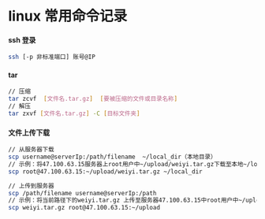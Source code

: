 # linux 常用命令记录

#### ssh 登录

```sh
ssh [-p 非标准端口] 账号@IP
```

#### tar

```sh
// 压缩
tar zcvf  [文件名.tar.gz]  [要被压缩的文件或目录名称]
// 解压
tar zxvf [文件名.tar.gz] -C [目标文件夹]
```

#### 文件上传下载

```sh
// 从服务器下载
scp username@serverIp:/path/filename  ~/local_dir（本地目录）
// 示例：将47.100.63.15服务器上root用户中~/upload/weiyi.tar.gz下载至本地~/local_dir目录中
scp root@47.100.63.15:~/upload/weiyi.tar.gz ~/local_dir

// 上传到服务器
scp /path/filename username@serverIp:/path
// 示例：将当前路径下的weiyi.tar.gz 上传至服务器47.100.63.15中root用户中~/upload文件夹
scp weiyi.tar.gz root@47.100.63.15:~/upload
```
